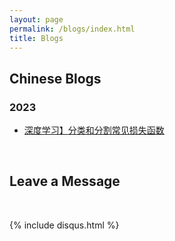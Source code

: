 ```yaml
---
layout: page
permalink: /blogs/index.html
title: Blogs
---
```


## Chinese Blogs

<!-- ### 2024

- [24Fall，英国硕士项目申请实录](https://xinwu74.github.io/blogs/24fall/) -->

### 2023

- [深度学习】分类和分割常见损失函数](https://xinwu74.github.io/blogs/2023loss)
<!-- - [极简风个人网站搭建指南](https://xinwu74.github.io/blogs/web)<br>
- [海外暑研申请指南](https://xinwu74.github.io/blogs/summer-res)<br>
- [数学建模竞赛的成功四要素](https://xinwu74.github.io/blogs/team2023) -->

<!-- ### 2022

- [20岁，宽心且看月中桂](https://xinwu74.github.io/blogs/20yrs)<br>
- [Cambridge 线上暑研回忆录](https://xinwu74.github.io/blogs/cambridge/)<br>
- [暂停、暂停、暂停](https://xinwu74.github.io/blogs/stop/) -->

<!-- ### 2021

- [19岁，山高路亦远](https://caihanlin.com/blogs/19yrs)<br>
- [星野学社实习回忆录](https://caihanlin.com/blogs/star)

### 2020

- [18岁，缓慢受锤的黄金年代](https://caihanlin.com/blogs/18yrs)<br>
- [本科博客，笔记，回忆录](https://mieclance.club/) -->

<br>

## Leave a Message

<br>

{% include disqus.html %} 

<br>

<!-- ## Web Star History

[Leave a star if you like it 🥰](https://github.com/GuangLun2000/GuangLun2000.github.io)

[![Star History Chart](https://api.star-history.com/svg?repos=GuangLun2000/GuangLun2000.github.io&type=Date)](https://star-history.com/#GuangLun2000/GuangLun2000.github.io&Date)

<br> -->

